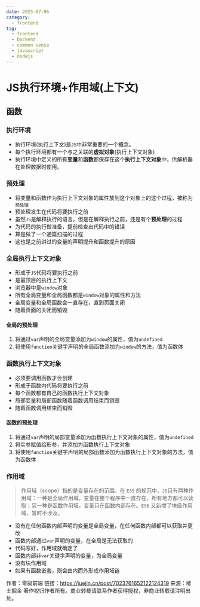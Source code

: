 ```yaml
---
date: 2025-07-06
category:
  - frontend
tag:
  - frontend
  - backend	
  - common sense
  - javascript
  - nodejs
---
```


# JS执行环境+作用域(上下文)

## 函数

### 执行环境

- 执行环境(执行上下文)是`JS`中非常重要的一个概念。
- 每个执行环境都有一个与之关联的**虚拟对象**(执行上下文对象)
- 执行环境中定义的所有**变量**和**函数**都保存在这个**执行上下文对象**中，供解析器在处理数据时使用。

### 预处理

- 将变量和函数作为执行上下文对象的属性放到这个对象上的这个过程，被称为`预处理`
- 预处理发生在代码将要执行之前
- 虽然`JS`是解释执行的语言，但是在解释执行之前，还是有个**预处理**的过程
- 为代码的执行做准备，提前检查出代码中的错误
- 算是做了一个通篇扫描的过程
- 这也是之前讲过的变量的声明提升和函数提升的原因

### 全局执行上下文对象

- 形成于`JS`代码将要执行之前
- 是最顶层的执行上下文
- 浏览器中是`window`对象
- 所有全局变量和全局函数都是`window`对象的属性和方法
- 全局变量和全局函数会一直存在，直到页面关闭
- 随着页面的关闭而销毁

#### 全局的预处理

1. 将通过`var`声明的全局变量添加为`window`的属性，值为`undefined`
2. 将使用`function`关键字声明的全局函数添加为`window`的方法，值为函数体

### 函数执行上下文对象

- 必须要调用函数才会创建
- 形成于函数内代码将要执行之前
- 每个函数都有自己的函数执行上下文对象
- 局部变量和局部函数随着函数调用结束而销毁
- 随着函数调用结束而销毁

#### 函数的预处理

1. 将通过`var`声明的局部变量添加为函数执行上下文对象的属性，值为`undefined`
2. 将实参赋值给形参，并添加为函数执行上下文对象
3. 将使用`function`关键字声明的局部函数添加为函数执行上下文对象的方法，值为函数体

### 作用域

> 作用域（scope）指的是变量存在的范围。在 `ES5` 的规范中，`JS`只有两种作用域：一种是全局作用域，变量在整个程序中一直存在，所有地方都可以读取；另一种是函数作用域，变量只在函数内部存在。`ES6` 又新增了块级作用域，暂时不涉及。

- 没有在任何函数内部声明的变量是全局变量，在任何函数内部都可以获取并更改
- 函数内部通过`var`声明的变量，在全局是无法获取的
- 代码写好，作用域就确定了
- 函数内部非`var`关键字声明的变量，为全局变量
- 没有块作用域
- 如果有函数嵌套，则会由内而外形成作用域链



作者：零寂前端
链接：https://juejin.cn/post/7023761652122124319
来源：稀土掘金
著作权归作者所有。商业转载请联系作者获得授权，非商业转载请注明出处。
